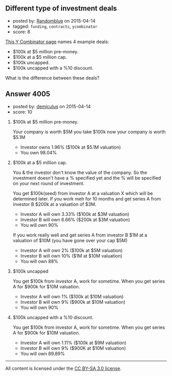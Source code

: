 ## Different type of investment deals

- posted by: [Randomblue](https://stackexchange.com/users/363551/randomblue) on 2015-04-14
- tagged: `funding`, `contracts`, `ycombinator`
- score: 8

<p><a href="https://www.ycombinator.com/handshake/">This Y Combinator page</a> names 4 example deals:</p>

<ul>
<li>$100k at $5 million pre-money.</li>
<li>$100k at a $5 million cap.</li>
<li>$100k uncapped.</li>
<li>$100k uncapped with a %10 discount.</li>
</ul>

<p>What is the difference between these deals?</p>



## Answer 4005

- posted by: [demiculus](https://stackexchange.com/users/5264485/demiculus) on 2015-04-14
- score: 10

<ol>
<li><p>$100k at $5 million pre-money.</p>

<p>Your company is worth $5M you take $100k now your company is worth $5.1M</p>

<ul>
<li>Investor owns 1.96% ($100k at $5.1M valuation)</li>
<li>You own 98.04% </li>
</ul></li>
<li><p>$100k at a $5 million cap.</p>

<p>You &amp; the investor don't know the value of the company. So the investment doesn't have a % specified yet and the % will be specified on your next round of investment.</p>

<p>You get $100k(seed) from investor A at a valuation X which will be determined later.
If you work meh for 10 months and get series A from investor B $200k at a valuation of $3M.</p>

<ul>
<li>Investor A will own 3.33% ($100k at $3M valuation)</li>
<li>Investor B will own 6.66% ($200k at $3M valuation)</li>
<li>You will own 90%</li>
</ul>

<p>If you work really well and get series A from investor B $1M at a valuation of $10M (you have gone over your cap $5M)</p>

<ul>
<li>Investor A will own 2% ($100k at $5M valuation)</li>
<li>Investor B will own 10% ($1M at $10M valuation)</li>
<li>You will own 88% </li>
</ul></li>
<li><p>$100k uncapped</p>

<p>You get $100k from investor A, work for sometime. When you get series A for $900k for $10M valuation.</p>

<ul>
<li>Investor A will own 1% ($100k at $10M valuation)</li>
<li>Investor B will own 9% ($900k at $10M valuation)</li>
<li>You will own 90%</li>
</ul></li>
<li><p>$100k uncapped with a %10 discount.</p>

<p>You get $100k from investor A, work for sometime. When you get series A for $900k for $10M valuation.</p>

<ul>
<li>Investor A will own 1.11% ($100k at $9M valuation)    </li>
<li>Investor B will own 9% ($900K at $10M valuation) </li>
<li>You will own 89.89%</li>
</ul></li>
</ol>




---

All content is licensed under the [CC BY-SA 3.0 license](https://creativecommons.org/licenses/by-sa/3.0/).
